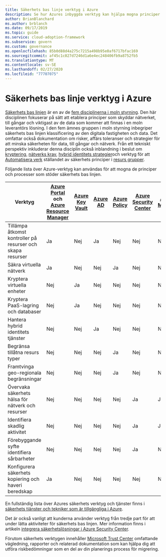 ```yaml
---
title: Säkerhets bas linje verktyg i Azure
description: Se hur Azures inbyggda verktyg kan hjälpa mogna principer och processer som stöder ämnes linjen för styrning av säkerhets bas linjer.
author: BrianBlanchard
ms.author: brblanch
ms.date: 09/17/2019
ms.topic: guide
ms.service: cloud-adoption-framework
ms.subservice: govern
ms.custom: governance
ms.openlocfilehash: 85b0d88d4a275c7215a498b95e0af6717bfac169
ms.sourcegitcommit: af45c1c027d7246d1a6e4ec248406fb9a8752fb5
ms.translationtype: MT
ms.contentlocale: sv-SE
ms.lasthandoff: 02/27/2020
ms.locfileid: "77707075"
---
```

# <a name="security-baseline-tools-in-azure"></a>Säkerhets bas linje verktyg i Azure

[Säkerhets bas linjen](./index.md) är en av de [fem disciplinerna i moln styrning](../governance-disciplines.md). Den här disciplinen fokuserar på sätt att etablera principer som skyddar nätverket, till gångar och viktigast av de data som kommer att finnas i en moln leverantörs lösning. I den fem ämnes gruppen i moln styrning inbegriper säkerhets bas linjen klassificering av den digitala fastigheten och data. Det omfattar också dokumentation om risker, affärs toleranser och strategier för att minska säkerheten för data, till gångar och nätverk. Från ett tekniskt perspektiv inkluderar denna disciplin också inblandning i beslut om [kryptering](../../decision-guides/encryption/index.md), [nätverks krav](../../decision-guides/software-defined-network/index.md), [hybrid identitets strategier](../../decision-guides/identity/index.md)och verktyg för att [Automatisera verk](../../decision-guides/policy-enforcement/index.md) ställandet av säkerhets principer i [resurs grupper](../../decision-guides/resource-consistency/index.md).

Följande lista över Azure-verktyg kan användas för att mogna de principer och processer som stöder säkerhets bas linjen.

| Verktyg | [Azure Portal](https://azure.microsoft.com/features/azure-portal) och [Azure Resource Manager](https://docs.microsoft.com/azure/azure-resource-manager/resource-group-overview)  | [Azure Key Vault](https://docs.microsoft.com/azure/key-vault)  | [Azure AD](https://docs.microsoft.com/azure/active-directory/fundamentals/active-directory-whatis) | [Azure Policy](https://docs.microsoft.com/azure/governance/policy/overview) | [Azure Security Center](https://docs.microsoft.com/azure/security-center/security-center-intro) | [Azure Monitor](https://docs.microsoft.com/azure/azure-monitor/overview) |
|------------------------------------------------------------|---------------------------------|-----------------|----------|--------------|-----------------------|---------------|
| Tillämpa åtkomst kontroller på resurser och skapa resurser   | Ja                             | Nej              | Ja      | Nej           | Nej                    | Nej            |
| Säkra virtuella nätverk                                    | Ja                             | Nej              | Nej       | Ja          | Nej                    | Nej            |
| Kryptera virtuella enheter                                     | Nej                              | Ja             | Nej       | Nej           | Nej                    | Nej            |
| Kryptera PaaS-lagring och databaser                         | Nej                              | Ja             | Nej       | Nej           | Nej                    | Nej            |
| Hantera hybrid identitets tjänster                            | Nej                              | Nej              | Ja      | Nej           | Nej                    | Nej            |
| Begränsa tillåtna resurs typer                         | Nej                              | Nej              | Nej       | Ja          | Nej                    | Nej            |
| Framtvinga geo-regionala begränsningar                          | Nej                              | Nej              | Nej       | Ja          | Nej                    | Nej            |
| Övervaka säkerhets hälsa för nätverk och resurser          | Nej                              | Nej              | Nej       | Nej           | Ja                   | Ja           |
| Identifiera skadlig aktivitet                                  | Nej                              | Nej              | Nej       | Nej           | Ja                   | Ja           |
| Förebyggande syfte identifiera sårbarheter                        | Nej                              | Nej              | Nej       | Nej           | Ja                   | Nej            |
| Konfigurera säkerhets kopiering och haveri beredskap                     | Ja                             | Nej              | Nej       | Nej           | Nej                    | Nej            |

En fullständig lista över Azures säkerhets verktyg och tjänster finns i [säkerhets tjänster och tekniker som är tillgängliga i Azure](https://docs.microsoft.com/azure/security/azure-security-services-technologies).

Det är också vanligt att kunderna använder verktyg från tredje part för att under lätta aktiviteter för säkerhets bas linjen. Mer information finns i artikeln [integrera säkerhetslösningar i Azure Security Center](https://docs.microsoft.com/azure/security-center/security-center-partner-integration).

Förutom säkerhets verktygen innehåller [Microsoft Trust Center](https://www.microsoft.com/trustcenter/guidance/risk-assessment) omfattande vägledning, rapporter och relaterad dokumentation som kan hjälpa dig att utföra riskbedömningar som en del av din planerings process för migrering.
